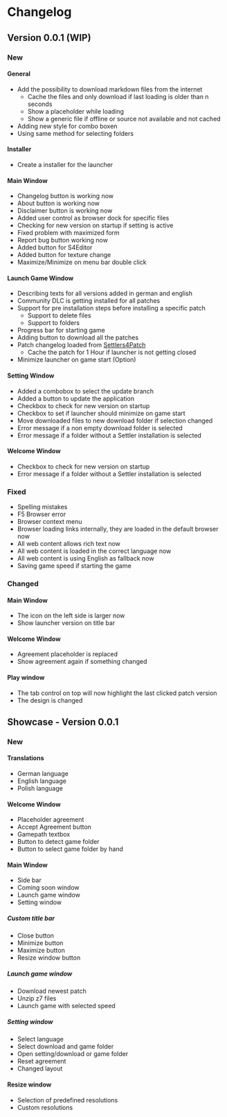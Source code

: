 # Changelog

## Version 0.0.1 (WIP)

### New

#### General

* Add the possibility to download markdown files from the internet
  * Cache the files and only download if last loading is older than n seconds
  * Show a placeholder while loading
  * Show a generic file if offline or source not available and not cached
* Adding new style for combo boxen
* Using same method for selecting folders

#### Installer

* Create a installer for the launcher  

#### Main Window

* Changelog button is working now
* About button is working now
* Disclaimer button is working now
* Added user control as browser dock for specific files
* Checking for new version on startup if setting is active
* Fixed problem with maximized form
* Report bug button working now
* Added button for S4Editor
* Added button for texture change
* Maximize/Minimize on menu bar double click

#### Launch Game Window

* Describing texts for all versions added in german and english
* Community DLC is getting installed for all patches
* Support for pre installation steps before installing a specific patch
  * Support to delete files
  * Support to folders 
* Progress bar for starting game
* Adding button to download all the patches
* Patch changelog loaded from [Settlers4Patch][patchChangelogSource]
  * Cache the patch for 1 Hour if launcher is not getting closed
* Minimize launcher on game start (Option)

#### Setting Window

* Added a combobox to select the update branch
* Added a button to update the application
* Checkbox to check for new version on startup
* Checkbox to set if launcher should minimize on game start
* Move downloaded files to new download folder if selection changed
* Error message if a non empty download folder is selected
* Error message if a folder without a Settler installation is selected

#### Welcome Window

* Checkbox to check for new version on startup
* Error message if a folder without a Settler installation is selected

### Fixed

* Spelling mistakes
* F5 Browser error
* Browser context menu
* Browser loading links internally, they are loaded in the default browser now
* All web content allows rich text now
* All web content is loaded in the correct language now
* All web content is using English as fallback now
* Saving game speed if starting the game

### Changed

#### Main Window

* The icon on the left side is larger now
* Show launcher version on title bar

#### Welcome Window

* Agreement placeholder is replaced
* Show agreement again if something changed
#### Play window

* The tab control on top will now highlight the last clicked patch version
* The design is changed

## Showcase - Version 0.0.1

### New

#### Translations

* German language
* English language
* Polish language

#### Welcome Window

* Placeholder agreement
* Accept Agreement button
* Gamepath textbox
* Button to detect game folder
* Button to select game folder by hand

#### Main Window

* Side bar
* Coming soon window
* Launch game window
* Setting window

##### Custom title bar

* Close button
* Minimize button
* Maximize button
* Resize window button

##### Launch game window

* Download newest patch
* Unzip z7 files
* Launch game with selected speed

##### Setting window

* Select language
* Select download and game folder
* Open setting/download or game folder
* Reset agreement
* Changed layout

#### Resize window

* Selection of predefined resolutions
* Custom resolutions

[patchChangelogSource]: https://github.com/LitzeYT/Settlers4Patch
